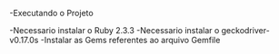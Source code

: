 -Executando o Projeto

-Necessario instalar o Ruby 2.3.3
-Necessario instalar o geckodriver-v0.17.0s
-Instalar as Gems referentes ao arquivo Gemfile
